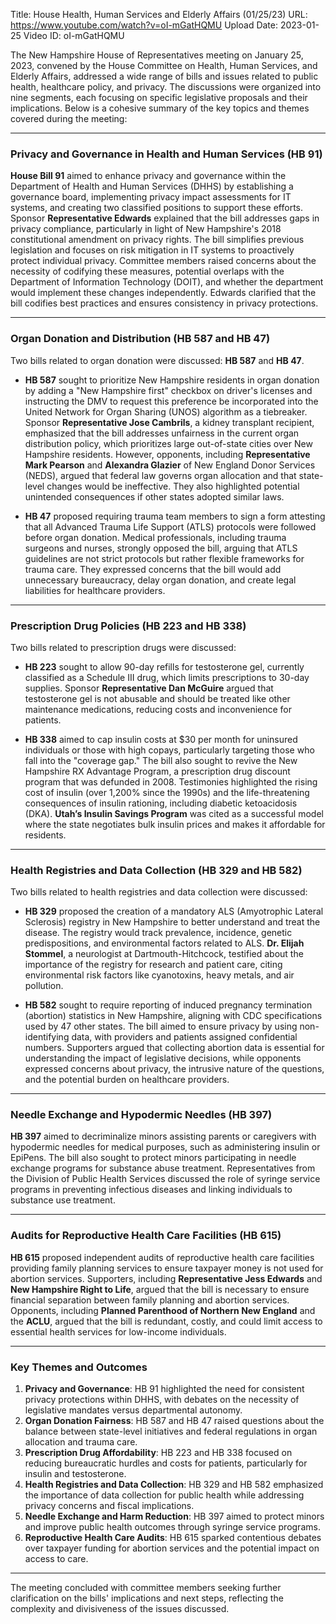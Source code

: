 Title: House Health, Human Services and Elderly Affairs (01/25/23)
URL: https://www.youtube.com/watch?v=oI-mGatHQMU
Upload Date: 2023-01-25
Video ID: oI-mGatHQMU

The New Hampshire House of Representatives meeting on January 25, 2023, convened by the House Committee on Health, Human Services, and Elderly Affairs, addressed a wide range of bills and issues related to public health, healthcare policy, and privacy. The discussions were organized into nine segments, each focusing on specific legislative proposals and their implications. Below is a cohesive summary of the key topics and themes covered during the meeting:

---

### **Privacy and Governance in Health and Human Services (HB 91)**
**House Bill 91** aimed to enhance privacy and governance within the Department of Health and Human Services (DHHS) by establishing a governance board, implementing privacy impact assessments for IT systems, and creating two classified positions to support these efforts. Sponsor **Representative Edwards** explained that the bill addresses gaps in privacy compliance, particularly in light of New Hampshire's 2018 constitutional amendment on privacy rights. The bill simplifies previous legislation and focuses on risk mitigation in IT systems to proactively protect individual privacy. Committee members raised concerns about the necessity of codifying these measures, potential overlaps with the Department of Information Technology (DOIT), and whether the department would implement these changes independently. Edwards clarified that the bill codifies best practices and ensures consistency in privacy protections.

---

### **Organ Donation and Distribution (HB 587 and HB 47)**
Two bills related to organ donation were discussed: **HB 587** and **HB 47**.

- **HB 587** sought to prioritize New Hampshire residents in organ donation by adding a "New Hampshire first" checkbox on driver's licenses and instructing the DMV to request this preference be incorporated into the United Network for Organ Sharing (UNOS) algorithm as a tiebreaker. Sponsor **Representative Jose Cambrils**, a kidney transplant recipient, emphasized that the bill addresses unfairness in the current organ distribution policy, which prioritizes large out-of-state cities over New Hampshire residents. However, opponents, including **Representative Mark Pearson** and **Alexandra Glazier** of New England Donor Services (NEDS), argued that federal law governs organ allocation and that state-level changes would be ineffective. They also highlighted potential unintended consequences if other states adopted similar laws.

- **HB 47** proposed requiring trauma team members to sign a form attesting that all Advanced Trauma Life Support (ATLS) protocols were followed before organ donation. Medical professionals, including trauma surgeons and nurses, strongly opposed the bill, arguing that ATLS guidelines are not strict protocols but rather flexible frameworks for trauma care. They expressed concerns that the bill would add unnecessary bureaucracy, delay organ donation, and create legal liabilities for healthcare providers.

---

### **Prescription Drug Policies (HB 223 and HB 338)**
Two bills related to prescription drugs were discussed:

- **HB 223** sought to allow 90-day refills for testosterone gel, currently classified as a Schedule III drug, which limits prescriptions to 30-day supplies. Sponsor **Representative Dan McGuire** argued that testosterone gel is not abusable and should be treated like other maintenance medications, reducing costs and inconvenience for patients.

- **HB 338** aimed to cap insulin costs at $30 per month for uninsured individuals or those with high copays, particularly targeting those who fall into the "coverage gap." The bill also sought to revive the New Hampshire RX Advantage Program, a prescription drug discount program that was defunded in 2008. Testimonies highlighted the rising cost of insulin (over 1,200% since the 1990s) and the life-threatening consequences of insulin rationing, including diabetic ketoacidosis (DKA). **Utah’s Insulin Savings Program** was cited as a successful model where the state negotiates bulk insulin prices and makes it affordable for residents.

---

### **Health Registries and Data Collection (HB 329 and HB 582)**
Two bills related to health registries and data collection were discussed:

- **HB 329** proposed the creation of a mandatory ALS (Amyotrophic Lateral Sclerosis) registry in New Hampshire to better understand and treat the disease. The registry would track prevalence, incidence, genetic predispositions, and environmental factors related to ALS. **Dr. Elijah Stommel**, a neurologist at Dartmouth-Hitchcock, testified about the importance of the registry for research and patient care, citing environmental risk factors like cyanotoxins, heavy metals, and air pollution.

- **HB 582** sought to require reporting of induced pregnancy termination (abortion) statistics in New Hampshire, aligning with CDC specifications used by 47 other states. The bill aimed to ensure privacy by using non-identifying data, with providers and patients assigned confidential numbers. Supporters argued that collecting abortion data is essential for understanding the impact of legislative decisions, while opponents expressed concerns about privacy, the intrusive nature of the questions, and the potential burden on healthcare providers.

---

### **Needle Exchange and Hypodermic Needles (HB 397)**
**HB 397** aimed to decriminalize minors assisting parents or caregivers with hypodermic needles for medical purposes, such as administering insulin or EpiPens. The bill also sought to protect minors participating in needle exchange programs for substance abuse treatment. Representatives from the Division of Public Health Services discussed the role of syringe service programs in preventing infectious diseases and linking individuals to substance use treatment.

---

### **Audits for Reproductive Health Care Facilities (HB 615)**
**HB 615** proposed independent audits of reproductive health care facilities providing family planning services to ensure taxpayer money is not used for abortion services. Supporters, including **Representative Jess Edwards** and **New Hampshire Right to Life**, argued that the bill is necessary to ensure financial separation between family planning and abortion services. Opponents, including **Planned Parenthood of Northern New England** and the **ACLU**, argued that the bill is redundant, costly, and could limit access to essential health services for low-income individuals.

---

### **Key Themes and Outcomes**
1. **Privacy and Governance**: HB 91 highlighted the need for consistent privacy protections within DHHS, with debates on the necessity of legislative mandates versus departmental autonomy.
2. **Organ Donation Fairness**: HB 587 and HB 47 raised questions about the balance between state-level initiatives and federal regulations in organ allocation and trauma care.
3. **Prescription Drug Affordability**: HB 223 and HB 338 focused on reducing bureaucratic hurdles and costs for patients, particularly for insulin and testosterone.
4. **Health Registries and Data Collection**: HB 329 and HB 582 emphasized the importance of data collection for public health while addressing privacy concerns and fiscal implications.
5. **Needle Exchange and Harm Reduction**: HB 397 aimed to protect minors and improve public health outcomes through syringe service programs.
6. **Reproductive Health Care Audits**: HB 615 sparked contentious debates over taxpayer funding for abortion services and the potential impact on access to care.

---

The meeting concluded with committee members seeking further clarification on the bills' implications and next steps, reflecting the complexity and divisiveness of the issues discussed.